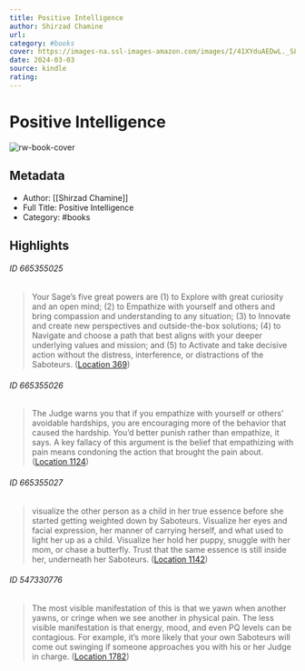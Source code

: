 ```yaml
---
title: Positive Intelligence
author: Shirzad Chamine
url: 
category: #books
cover: https://images-na.ssl-images-amazon.com/images/I/41XYduAEDwL._SL200_.jpg
date: 2024-03-03
source: kindle
rating:
---
```

# Positive Intelligence

![rw-book-cover](https://images-na.ssl-images-amazon.com/images/I/41XYduAEDwL._SL200_.jpg)

## Metadata
- Author: [[Shirzad Chamine]]
- Full Title: Positive Intelligence
- Category: #books

## Highlights
###### ID 665355025
> Your Sage’s five great powers are (1) to Explore with great curiosity and an open mind; (2) to Empathize with yourself and others and bring compassion and understanding to any situation; (3) to Innovate and create new perspectives and outside-the-box solutions; (4) to Navigate and choose a path that best aligns with your deeper underlying values and mission; and (5) to Activate and take decisive action without the distress, interference, or distractions of the Saboteurs. ([Location 369](https://readwise.io/to_kindle?action=open&asin=B007R0IQ70&location=369))
    
###### ID 665355026
> The Judge warns you that if you empathize with yourself or others’ avoidable hardships, you are encouraging more of the behavior that caused the hardship. You’d better punish rather than empathize, it says. A key fallacy of this argument is the belief that empathizing with pain means condoning the action that brought the pain about. ([Location 1124](https://readwise.io/to_kindle?action=open&asin=B007R0IQ70&location=1124))
    
###### ID 665355027
> visualize the other person as a child in her true essence before she started getting weighted down by Saboteurs. Visualize her eyes and facial expression, her manner of carrying herself, and what used to light her up as a child. Visualize her hold her puppy, snuggle with her mom, or chase a butterfly. Trust that the same essence is still inside her, underneath her Saboteurs. ([Location 1142](https://readwise.io/to_kindle?action=open&asin=B007R0IQ70&location=1142))
    
###### ID 547330776
> The most visible manifestation of this is that we yawn when another yawns, or cringe when we see another in physical pain. The less visible manifestation is that energy, mood, and even PQ levels can be contagious. For example, it’s more likely that your own Saboteurs will come out swinging if someone approaches you with his or her Judge in charge. ([Location 1782](https://readwise.io/to_kindle?action=open&asin=B007R0IQ70&location=1782))
    
